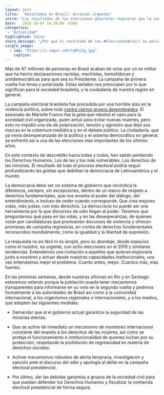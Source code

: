 ```yaml
---
layout: post
title:  'Resultados en Brasil: Acciones urgentes'
intro: "Los resultados de las elecciones generales requieren que la sociedad civil actúe en conjunto."
date:   2018-10-07 14:30:00 -0300
categories:
 - "Actualidad"
highlighted: false
share_message: "¿Por qué el resultado de las #EleccionesBrasil es peligroso para la democracia? Aquí te lo cuenta @ciudadanoi"
single_image:
  - img: "https://i.imgur.com/tqMJcIg.jpg"
    caption:
---
```

Más de 47 millones de personas en Brasil acaban de votar por un ex militar que ha hecho declaraciones racistas, machistas, homofóbicas y antidemocráticas para que sea su Presidente. La campaña de primera vuelta fue tensa y polarizada. Estas señales nos preocupan por lo que significan para la sociedad brasileña, y la ciudadanía de nuestra región en general. 

La campaña electoral brasileña fue precedida por una horrible alza en la violencia política, sobre todo [contra ciertos grupos desprotegidos](https://www.oas.org/es/cidh/prensa/comunicados/2018/209.asp). El asesinato de Marielle Franco fue la gota que rebalsó el vaso para la sociedad civil organizada, quien actuó para evitar nuevas muertes, pero esto no impidió una ola de polarización, tensión y agresión que dejó sus marcas en la cobertura mediática y en el debate público. La ciudadanía, que ya venía desesperanzada de la política y el sistema democrático en general, se enfrentó así a una de las elecciones más importantes de los últimos años. 

En este contexto de descrédito hacia todas y todos, han salido perdiendo los Derechos Humanos. Los de las y los más vulnerables. Los derechos de las minorías. El resultado de todo el proceso electoral podría seguir profundizando las grietas que debilitan la democracia de Latinoamérica y el mundo.

La democracia debe ser un sistema de gobierno que reivindica la diferencia, siempre, sin excepciones, dentro de un marco de respeto a derechos fundamentales, que nos enseña el poder del diálogo, del entendimiento, e incluso de ceder cuando corresponde. Que crea mejores vidas, más justas, con más derechos. La democracia no puede ser una herramienta por la que discursos de odio llegan al poder. Tenemos que preguntarnos qué pasa en las vidas, y en las desesperanzas, de quienes votan por candidaturas que promueven discursos de violencia y ofrecen promesas de campaña regresivas, en contra de derechos fundamentales reconocidos mundialmente, como la igualdad y la libertad de expresión.

La respuesta no es fácil ni es simple, pero su abordaje, desde espacios como el nuestro, es urgente, con ocho elecciones en el 2019 y similares tendencias.  Extendemos una invitación a aquellos que quieran explorarla junto a nosotros y actuar desde nuestras capacidades institucionales, una vez entendamos mejor el problema. Cuanto antes, mejor. Cuantos más, más fuertes. 

En las próximas semanas, desde nuestras oficinas en Rio y en Santiago estaremos velando porque la población pueda tener mecanismos transparentes para informarse en su voto en la segunda vuelta  y pedimos formalmente a las autoridades de Brasil así como a la comunidad internacional, a los organismos regionales e internacionales, y a los medios, que adopten las siguientes medidas:
* Demandar que el el gobierno actual garantice la seguridad de las minorías electas. 

* Que se active de inmediato un mecanismo de   monitoreo internacional constante del respeto a los derechos de las mujeres, así como se proteja  el funcionamiento e institucionalidad de quienes luchan por su protección, respetando la prohibición de regresividad en materia de derechos sociales.  

* Activar mecanismos robustos de alerta temprana, investigación y  sanción ante el discurso del odio y apología al delito en la campaña electoral presidencial.

* Por último, dar las debidas garantías a grupos de la sociedad civil para que puedan defender los  Derechos Humanos y fiscalizar la contienda electoral presidencial de forma segura. 
